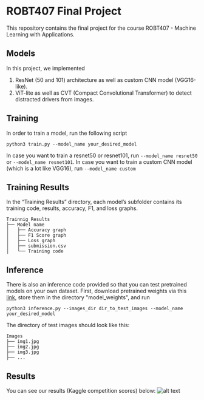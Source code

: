 # ROBT407 Final Project
This repository contains the final project for the course ROBT407 - Machine Learning with Applications.

## Models
In this project, we implemented
1. ResNet (50 and 101) architecture as well as custom CNN model (VGG16-like).
2. ViT-lite as well as CVT (Compact Convolutional Transformer) to detect distracted drivers from images.

## Training
In order to train a model, run the following script
```
python3 train.py --model_name your_desired_model
```
In case you want to train a resnet50 or resnet101, run `--model_name resnet50` or `--model_name resnet101`. In case you want to train a custom CNN model (which is a lot like VGG16), run `--model_name custom`

## Training Results
In the “Training Results” directory, each model’s subfolder contains its training code, results, accuracy, F1, and loss graphs.
```
Trainnig Results
├── Model name
│   ├── Accuracy graph
│   ├── F1 Score graph
│   ├── Loss graph
│   ├── submission.csv
│   └── Training code
```

## Inference
There is also an inference code provided so that you can test pretrained models on your own dataset. First, download pretrained weights via this [link](https://drive.google.com/drive/folders/1Tcb2s1_tBHjh2VSAn2qgDPl_a0bnjBSk?usp=sharing), store them in the directory "model_weights", and run
```
python3 inference.py --images_dir dir_to_test_images --model_name your_desired_model
```
The directory of test images should look like this:
```
Images
├── img1.jpg
├── img2.jpg
├── img3.jpg
├── ...
```

## Results
You can see our results (Kaggle competition scores) below:
![alt text](https://drive.google.com/file/d/1R3ZmrjUE3Nlq1FE9aKg3jPWUmzNsJBhe/view?usp=sharing)
